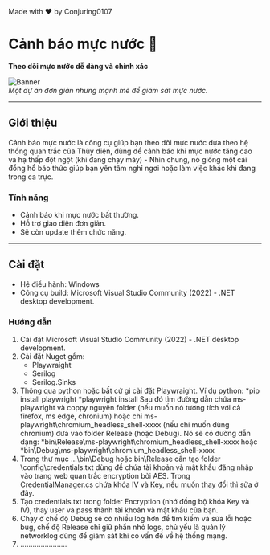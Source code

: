 Made with ❤️ by Conjuring0107

# Cảnh báo mực nước 🌊
**Theo dõi mực nước dễ dàng và chính xác**

![Banner](https://via.placeholder.com/800x200.png?text=WaterLevelMonitor)  
*Một dự án đơn giản nhưng mạnh mẽ để giám sát mực nước.*

---

## Giới thiệu
Cảnh báo mực nước là công cụ giúp bạn theo dõi mực nước dựa theo hệ thống quan trắc của Thủy điện, dùng để cảnh báo khi mực nước tăng cao và 
hạ thấp đột ngột (khi đang chạy máy) - Nhìn chung, nó giống một cái đồng hồ báo thức giúp bạn yên tâm nghỉ ngơi hoặc làm việc khác khi đang
trong ca trực.

### Tính năng
- Cảnh báo khi mực nước bất thường.
- Hỗ trợ giao diện đơn giản.
- Sẽ còn update thêm chức năng.

---

## Cài đặt
- Hệ điều hành: Windows
- Công cụ build: Microsoft Visual Studio Community (2022) - .NET desktop development.

### Hướng dẫn
1. Cài đặt Microsoft Visual Studio Community (2022) - .NET desktop development.
2. Cài đặt Nuget gồm:
	+ Playwraight
	+ Serilog
	+ Serilog.Sinks
3. Thông qua python hoặc bất cứ gì cài đặt Playwraight. Ví dụ python:
	*pip install playwright
	*playwright install
	Sau đó tìm đường dẫn chứa ms-playwright và coppy nguyên folder (nếu muốn nó tương tích với cả firefox, ms edge, chronium)
hoặc chỉ ms-playwright\chromium_headless_shell-xxxx (nếu chỉ muốn dùng chronium) đưa vào folder Release (hoặc Debug). Nó sẽ có
đường dẫn dạng: 
	*bin\Release\ms-playwright\chromium_headless_shell-xxxx
hoặc 
	*bin\Debug\ms-playwright\chromium_headless_shell-xxxx
4. Trong thư mục ...\bin\Debug hoặc bin\Release cần tạo folder \config\credentials.txt dùng để chứa tài khoản và mật khẩu đăng nhập vào trang web quan trắc
encryption bởi AES.
	Trong CredentialManager.cs chứa khóa IV và Key, nếu muốn thay đổi thì sửa ở đây.
5. Tạo credentials.txt trong folder Encryption (nhớ đồng bộ khóa Key và IV), thay user và pass thành tài khoản và mật khẩu của bạn.
6. Chạy ở chế độ Debug sẽ có nhiều log hơn để tìm kiếm và sửa lỗi hoặc bug, chế độ Release chỉ giữ phần nhỏ logs, chủ yếu là quản lý networklog
dùng để giám sát khi có vấn đề về hệ thống mạng.
7. .......................